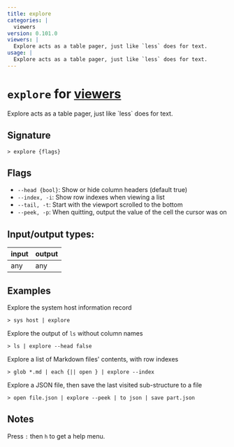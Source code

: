 ```yaml
---
title: explore
categories: |
  viewers
version: 0.101.0
viewers: |
  Explore acts as a table pager, just like `less` does for text.
usage: |
  Explore acts as a table pager, just like `less` does for text.
---
```

<!-- This file is automatically generated. Please edit the command in https://github.com/nushell/nushell instead. -->

# `explore` for [viewers](/commands/categories/viewers.md)

<div class='command-title'>Explore acts as a table pager, just like `less` does for text.</div>

## Signature

```> explore {flags} ```

## Flags

 -  `--head {bool}`: Show or hide column headers (default true)
 -  `--index, -i`: Show row indexes when viewing a list
 -  `--tail, -t`: Start with the viewport scrolled to the bottom
 -  `--peek, -p`: When quitting, output the value of the cell the cursor was on


## Input/output types:

| input | output |
| ----- | ------ |
| any   | any    |

## Examples

Explore the system host information record
```nu
> sys host | explore

```

Explore the output of `ls` without column names
```nu
> ls | explore --head false

```

Explore a list of Markdown files' contents, with row indexes
```nu
> glob *.md | each {|| open } | explore --index

```

Explore a JSON file, then save the last visited sub-structure to a file
```nu
> open file.json | explore --peek | to json | save part.json

```

## Notes
Press `:` then `h` to get a help menu.